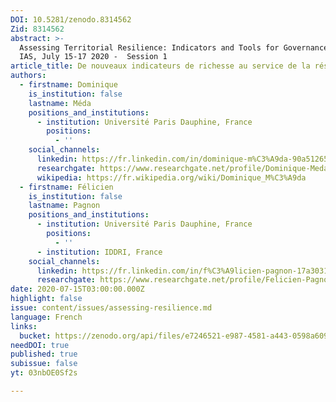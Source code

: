 ```yaml
---
DOI: 10.5281/zenodo.8314562
Zid: 8314562
abstract: >-
  Assessing Territorial Resilience: Indicators and Tools for Governance, Paris
  IAS, July 15-17 2020 -  Session 1
article_title: De nouveaux indicateurs de richesse au service de la résilience de la société
authors:
  - firstname: Dominique
    is_institution: false
    lastname: Méda
    positions_and_institutions:
      - institution: Université Paris Dauphine, France
        positions:
          - ''
    social_channels:
      linkedin: https://fr.linkedin.com/in/dominique-m%C3%A9da-90a51265
      researchgate: https://www.researchgate.net/profile/Dominique-Meda
      wikipedia: https://fr.wikipedia.org/wiki/Dominique_M%C3%A9da
  - firstname: Félicien
    is_institution: false
    lastname: Pagnon
    positions_and_institutions:
      - institution: Université Paris Dauphine, France
        positions:
          - ''
      - institution: IDDRI, France
    social_channels:
      linkedin: https://fr.linkedin.com/in/f%C3%A9licien-pagnon-17a303146
      researchgate: https://www.researchgate.net/profile/Felicien-Pagnon-2
date: 2020-07-15T03:00:00.000Z
highlight: false
issue: content/issues/assessing-resilience.md
language: French
links:
  bucket: https://zenodo.org/api/files/e7246521-e987-4581-a443-0598a609e64f
needDOI: true
published: true
subissue: false
yt: 03nbOE0Sf2s

---
```











<Youtube yt="03nbOE0Sf2s" caption="De nouveaux indicateurs de richesse au service de la résilience de la société"></Youtube>